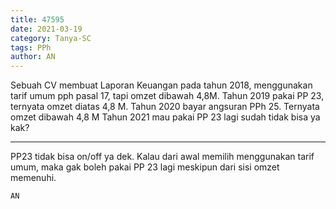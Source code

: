 ```yaml
---
title: 47595
date: 2021-03-19
category: Tanya-SC
tags: PPh
author: AN
---
```


Sebuah CV membuat Laporan Keuangan pada tahun 2018, menggunakan tarif umum pph pasal 17, tapi omzet dibawah 4,8M. Tahun 2019 pakai PP 23, ternyata omzet diatas 4,8 M. Tahun 2020 bayar angsuran PPh 25. Ternyata omzet dibawah 4,8 M Tahun 2021 mau pakai PP 23 lagi sudah tidak bisa ya kak?

---

PP23 tidak bisa on/off ya dek. Kalau dari awal memilih menggunakan tarif umum, maka gak boleh pakai PP 23 lagi meskipun dari sisi omzet memenuhi.

`AN`
